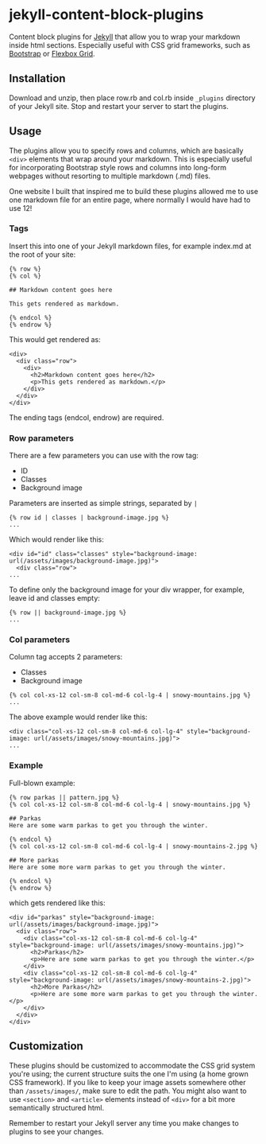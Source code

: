 # jekyll-content-block-plugins
Content block plugins for [Jekyll](http://jekyllrb.com/) that allow you to wrap your markdown inside html sections. Especially useful with CSS grid frameworks, such as [Bootstrap](https://getbootstrap.com) or [Flexbox Grid](http://flexboxgrid.com).

## Installation

Download and unzip, then place row.rb and col.rb inside `_plugins` directory of your Jekyll site. Stop and restart your server to start the plugins.

## Usage

The plugins allow you to specify rows and columns, which are basically `<div>` elements that wrap around your markdown. This is especially useful for incorporating Bootstrap style rows and columns into long-form webpages without resorting to multiple markdown (.md) files.

One website I built that inspired me to build these plugins allowed me to use one markdown file for an entire page, where normally I would have had to use 12!

### Tags

Insert this into one of your Jekyll markdown files, for example index.md at the root of your site:

~~~
{% row %}
{% col %}

## Markdown content goes here

This gets rendered as markdown.

{% endcol %}
{% endrow %}
~~~

This would get rendered as:

~~~
<div>
  <div class="row">
    <div>
      <h2>Markdown content goes here</h2>
      <p>This gets rendered as markdown.</p>
    </div>
  </div>
</div>
~~~

The ending tags (endcol, endrow) are required.


### Row parameters

There are a few parameters you can use with the row tag:

- ID
- Classes
- Background image

Parameters are inserted as simple strings, separated by `|`

~~~
{% row id | classes | background-image.jpg %}
...
~~~

Which would render like this:

~~~
<div id="id" class="classes" style="background-image: url(/assets/images/background-image.jpg)">
  <div class="row">
...
~~~

To define only the background image for your div wrapper, for example, leave id and classes empty:

~~~
{% row || background-image.jpg %}
...
~~~


### Col parameters

Column tag accepts 2 parameters:

- Classes
- Background image

~~~
{% col col-xs-12 col-sm-8 col-md-6 col-lg-4 | snowy-mountains.jpg %}
...
~~~

The above example would render like this:

~~~
<div class="col-xs-12 col-sm-8 col-md-6 col-lg-4" style="background-image: url(/assets/images/snowy-mountains.jpg)">
...
~~~


### Example

Full-blown example:

~~~
{% row parkas || pattern.jpg %}
{% col col-xs-12 col-sm-8 col-md-6 col-lg-4 | snowy-mountains.jpg %}

## Parkas
Here are some warm parkas to get you through the winter.

{% endcol %}
{% col col-xs-12 col-sm-8 col-md-6 col-lg-4 | snowy-mountains-2.jpg %}

## More parkas
Here are some more warm parkas to get you through the winter.

{% endcol %}
{% endrow %}
~~~

which gets rendered like this:

~~~
<div id="parkas" style="background-image: url(/assets/images/background-image.jpg)">
  <div class="row">
    <div class="col-xs-12 col-sm-8 col-md-6 col-lg-4" style="background-image: url(/assets/images/snowy-mountains.jpg)">
      <h2>Parkas</h2>
      <p>Here are some warm parkas to get you through the winter.</p>
    </div>
    <div class="col-xs-12 col-sm-8 col-md-6 col-lg-4" style="background-image: url(/assets/images/snowy-mountains-2.jpg)">
      <h2>More Parkas</h2>
      <p>Here are some more warm parkas to get you through the winter.</p>
    </div>
  </div>
</div>
~~~


## Customization

These plugins should be customized to accommodate the CSS grid system you're using; the current structure suits the one I'm using (a home grown CSS framework). If you like to keep your image assets somewhere other than `/assets/images/`, make sure to edit the path. You might also want to use `<section>` and `<article>` elements instead of `<div>` for a bit more semantically structured html.

Remember to restart your Jekyll server any time you make changes to plugins to see your changes.
